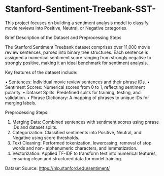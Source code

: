 # Stanford-Sentiment-Treebank-SST-
This project focuses on building a sentiment analysis model to classify movie reviews into Positive, Neutral, or Negative categories. 

Brief Description of the Dataset and Preprocessing Steps

The Stanford Sentiment Treebank dataset comprises over 11,000 movie review sentences, parsed into binary tree structures. Each sentence is assigned a numerical sentiment score ranging from strongly negative to strongly positive, making it an ideal benchmark for sentiment analysis.

Key features of the dataset include:

• Sentences: Individual movie review sentences and their phrase IDs.
• Sentiment Scores: Numerical scores from 0 to 1, reflecting sentiment polarity.
• Dataset Splits: Predefined splits for training, testing, and validation.
• Phrase Dictionary: A mapping of phrases to unique IDs for merging labels.

Preprocessing Steps:

1. Merging Data: Combined sentences with sentiment scores using phrase IDs and dataset splits.
2. Categorization: Classified sentiments into Positive, Neutral, and Negative using score
thresholds.
3. Text Cleaning: Performed tokenization, lowercasing, removal of stop words and non-
alphanumeric characters, and lemmatization.
4. Vectorization: Applied TF-IDF to transform text into numerical features, ensuring clean and
structured data for model training.

Dataset Source: https://nlp.stanford.edu/sentiment/
